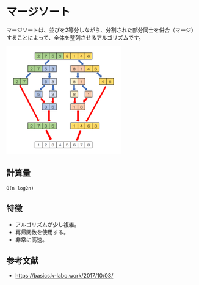 # マージソート

マージソートは、並びを2等分しながら、分割された部分同士を併合（マージ）することによって、全体を整列させるアルゴリズムです。  

![マージソート](../img/MergeSort.png)  

## 計算量

```text
O(n log2n)
```

## 特徴

- アルゴリズムが少し複雑。
- 再帰関数を使用する。
- 非常に高速。

## 参考文献

- <https://basics.k-labo.work/2017/10/03/>
